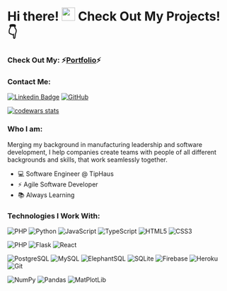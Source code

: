 # Hi there! <img src="https://raw.githubusercontent.com/aemmadi/aemmadi/master/wave.gif" width="30px"> Check Out My Projects! 👇
### Check Out My:  ⚡[Portfolio](https://joshsportfolio.gatsbyjs.io/)⚡



### Contact Me:

[![Linkedin Badge](https://img.shields.io/badge/-JoshuaCunningham-blue?style=flat-square&logo=Linkedin&logoColor=white&link=https://www.linkedin.com/in/joshua-cunningham-wa//)](https://www.linkedin.com/in/joshua-cunningham-wa/)
<a href="https://github.com/jcnghm" target="_blank"><img alt="GitHub" src="https://img.shields.io/badge/-@jcnghm-181717?style=flat-square&logo=GitHub&logoColor=white"></a>

[![codewars stats][codewars stats]][codewars url]

### **Who I am:**
Merging my background in manufacturing leadership and software development,
I help companies create teams with people of all different backgrounds and skills, that work seamlessly together.

- 💻 Software Engineer @ TipHaus
- ⚡ Agile Software Developer
- 📚 Always Learning

### **Technologies I Work With:**

![PHP](https://img.shields.io/badge/-PHP-black?style=flat-square&logo=PHP)
![Python](https://img.shields.io/badge/-Python-black?style=flat-square&logo=Python)
![JavaScript](https://img.shields.io/badge/-JavaScript-black?style=flat-square&logo=javascript)
![TypeScript](https://img.shields.io/badge/-TypeScript-007ACC?style=flat-square&logo=typescript)
![HTML5](https://img.shields.io/badge/-HTML5-E34F26?style=flat-square&logo=html5&logoColor=white)
![CSS3](https://img.shields.io/badge/-CSS3-1572B6?style=flat-square&logo=css3)

![PHP](https://img.shields.io/badge/-laravel-black?style=flat-square&logo=laravel)
![Flask](https://img.shields.io/badge/-Flask-black?style=flat-square&logo=flask)
![React](https://img.shields.io/badge/-React-black?style=flat-square&logo=react)

![PostgreSQL](https://img.shields.io/badge/-PostgreSQL-336791?style=flat-square&logo=postgresql)
![MySQL](https://img.shields.io/badge/-MySQL-black?style=flat-square&logo=mysql)
![ElephantSQL](https://img.shields.io/badge/-ElephantSQL-black?style=flat-square&logo=elephantsql)
![SQLite](https://img.shields.io/badge/-SQLite-black?style=flat-square&logo=sqlite)
![Firebase](https://img.shields.io/badge/-Firebase-black?style=flat-square&logo=firebase)
![Heroku](https://img.shields.io/badge/-Heroku-430098?style=flat-square&logo=heroku)
![Git](https://img.shields.io/badge/-Git-black?style=flat-square&logo=git)

![NumPy](https://img.shields.io/badge/-NumPy-black?style=flat-square&logo=numpy)
![Pandas](https://img.shields.io/badge/-Pandas-black?style=flat-square&logo=pandas)
![MatPlotLib](https://img.shields.io/badge/-MatPlotLib-black?style=flat-square&logo=matplotlib)


[codewars stats]: https://www.codewars.com/users/jcnghm/badges/large
[codewars url]: https://www.codewars.com/users/jcnghm
